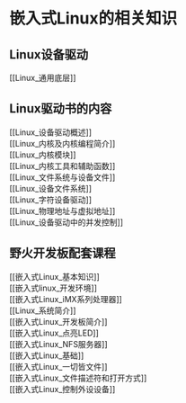 # 嵌入式Linux的相关知识
## Linux设备驱动
[[Linux_通用底层]]
## Linux驱动书的内容
[[Linux_设备驱动概述]]  
[[Linux_内核及内核编程简介]]  
[[Linux_内核模块]]  
[[Linux_内核工具和辅助函数]]  
[[Linux_文件系统与设备文件]]  
[[Linux_设备文件系统]]  
[[Linux_字符设备驱动]]  
[[Linux_物理地址与虚拟地址]]  
[[Linux_设备驱动中的并发控制]]  


## 野火开发板配套课程
[[嵌入式Linux_基本知识]]  
[[嵌入式linux_开发环境]]  
[[嵌入式Linux_iMX系列处理器]]  
[[Linux_系统简介]]  
[[嵌入式Linux_开发板简介]]  
[[嵌入式Linux_点亮LED]]  
[[嵌入式Linux_NFS服务器]]  
[[嵌入式Linux_基础]]  
[[嵌入式Linux_一切皆文件]]  
[[嵌入式Linux_文件描述符和打开方式]]  
[[嵌入式Linux_控制外设设备]]  